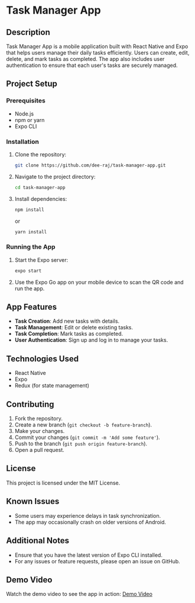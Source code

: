 # Task Manager App

## Description

Task Manager App is a mobile application built with React Native and Expo that helps users manage their daily tasks efficiently. Users can create, edit, delete, and mark tasks as completed. The app also includes user authentication to ensure that each user's tasks are securely managed.

## Project Setup

### Prerequisites
- Node.js
- npm or yarn
- Expo CLI

### Installation

1. Clone the repository:
   ```sh
   git clone https://github.com/dee-raj/task-manager-app.git
   ```
2. Navigate to the project directory:
   ```sh
   cd task-manager-app
   ```
3. Install dependencies:
   ```sh
   npm install
   ```
   or
   ```sh
   yarn install
   ```

### Running the App

1. Start the Expo server:
   ```sh
   expo start
   ```
2. Use the Expo Go app on your mobile device to scan the QR code and run the app.

## App Features

- **Task Creation**: Add new tasks with details.
- **Task Management**: Edit or delete existing tasks.
- **Task Completion**: Mark tasks as completed.
- **User Authentication**: Sign up and log in to manage your tasks.

## Technologies Used

- React Native
- Expo
- Redux (for state management)

## Contributing

1. Fork the repository.
2. Create a new branch (`git checkout -b feature-branch`).
3. Make your changes.
4. Commit your changes (`git commit -m 'Add some feature'`).
5. Push to the branch (`git push origin feature-branch`).
6. Open a pull request.

## License

This project is licensed under the MIT License.

## Known Issues

- Some users may experience delays in task synchronization.
- The app may occasionally crash on older versions of Android.

## Additional Notes

- Ensure that you have the latest version of Expo CLI installed.
- For any issues or feature requests, please open an issue on GitHub.

## Demo Video

Watch the demo video to see the app in action:
[Demo Video](task_manager_app.mp4)